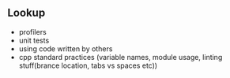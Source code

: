 ## Lookup
* profilers
* unit tests
* using code written by others
* cpp standard practices (variable names, module usage, linting stuff(brance location, tabs vs spaces etc))
